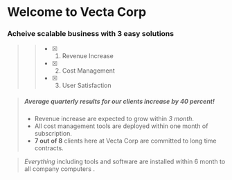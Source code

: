 # Welcome to Vecta Corp #

### Acheive scalable business with 3 easy solutions ###  

>> - [x] 1. Revenue Increase
>> - [x] 2. Cost Management
>> - [x] 3. User Satisfaction  

> ##### Average quarterly results for our clients increase by 40 percent!
>
> - Revenue increase are expected to grow within *3 month*.
> - All cost management tools are deployed within one month of subscription.
> - **7 out of 8** clients here at Vecta Corp are committed to long time contracts.

>  *Everything* including tools and software are installed within 6 month to all company computers .


